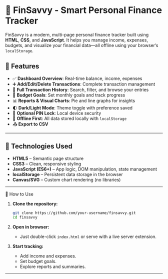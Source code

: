 
# 💸 FinSavvy - Smart Personal Finance Tracker

FinSavvy is a modern, multi-page personal finance tracker built using **HTML**, **CSS**, and **JavaScript**. It helps you manage income, expenses, budgets, and visualize your financial data—all offline using your browser’s `localStorage`.


## 📌 Features

- ✅ **Dashboard Overview**: Real-time balance, income, expenses
- ➕ **Add/Edit/Delete Transactions**: Complete transaction management
- 🧾 **Full Transaction History**: Search, filter, and browse your entries
- 🎯 **Budget Goals**: Set monthly goals and track progress
- 📊 **Reports & Visual Charts**: Pie and line graphs for insights
- 🌓 **Dark/Light Mode**: Theme toggle with preference saved
- 🔐 **Optional PIN Lock**: Local device security
- 💾 **Offline First**: All data stored locally with `localStorage`
- 📤 **Export to CSV** 

---


## 🔧 Technologies Used

- **HTML5** – Semantic page structure
- **CSS3** – Clean, responsive styling
- **JavaScript (ES6+)** – App logic, DOM manipulation, state management
- **localStorage** – Persistent data storage in the browser
- **Canvas/SVG** – Custom chart rendering (no libraries)

---

 🚀 How to Use

1. **Clone the repository:**
   ```bash
   git clone https://github.com/your-username/finsavvy.git
   cd finsavvy
   ```

2. **Open in browser:**

   * Just double-click `index.html` or serve with a live server extension.

3. **Start tracking:**

   * Add income and expenses.
   * Set budget goals.
   * Explore reports and summaries.

---
